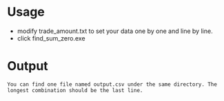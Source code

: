 # Usage
* modify trade_amount.txt to set your data one by one and line by line.
* click find_sum_zero.exe

# Output
    You can find one file named output.csv under the same directory. The longest combination should be the last line.